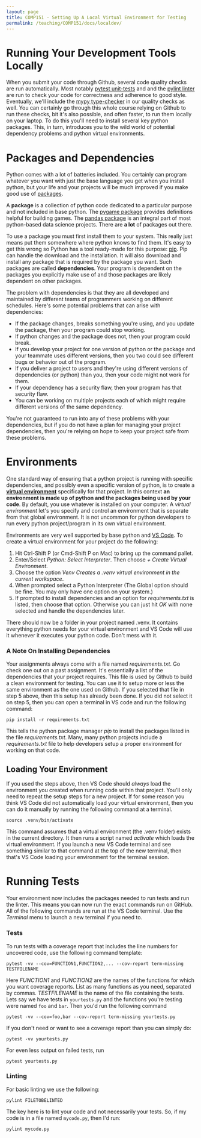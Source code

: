 ```yaml
---
layout: page
title: COMP151 - Setting Up A Local Virtual Environment for Testing 
permalink: /teaching/COMP151/docs/localdev/
---
```

# Running Your Development Tools Locally

When you submit your code through Github, several code quality checks are run automatically. Most notably [pytest unit-tests](https://docs.pytest.org/en/stable/) and and the [pylint linter](https://pypi.org/project/pylint/) are run to check your code for correctness and adherence to good style. Eventually, we'll include the [mypy type-checker](https://github.com/python/mypy) in our quality checks as well. You can certainly go through this whole course relying on Github to run these checks, bit it's also possible, and often faster, to run them locally on your laptop.  To do this you'll need to install several key python packages. This, in turn, introduces you to the wild world of potential dependency problems and python virtual environments.

# Packages and Dependencies

Python comes with a lot of batteries included. You certainly can program whatever you want with just the base language you get when you install python, but your life and your projects will be much improved if you make good use of [packages](https://pypi.org/).  

A **package** is a collection of python code dedicated to a particular purpose and not included in base python. The [pygame package](https://www.pygame.org/news) provides definitions helpful for building games. The [pandas package](https://pandas.pydata.org/) is an integral part of most python-based data science projects. There are **a lot** of packages out there.  

To use a package you must first install them to your system. This really just means put them somewhere where python knows to find them.  It's easy to get this wrong so Python has a tool ready-made for this purpose: [pip](https://pypi.org/project/pip/). Pip can handle the download and the installation. It will also download and install any package that is required by the package you want. Such packages are called **dependencies**.  Your program is dependent on the packages you explicitly make use of and those packages are likely dependent on other packages. 

The problem with dependencies is that they are all developed and maintained by different teams of programmers working on different schedules. Here's some potential problems that can arise with dependencies: 

* If the package changes, breaks something you're using, and you update the package, then your program could stop working.
* If python changes and the package does not, then your program could break. 
* If you develop your project for one version of python or the package and your teammate uses different versions, then you two could see different bugs or behavior out of the program. 
* If you deliver a project to users and they're using different versions of dependencies (or python) than you, then your code might not work for them.
* If your dependency has a security flaw, then your program has that security flaw.  
* You can be working on multiple projects each of which might require different versions of the same dependency. 

You're not guaranteed to run into any of these problems with your dependencies, but if you do not have a plan for managing your project dependencies, then you're relying on hope to keep your project safe from these problems. 

# Environments

One standard way of ensuring that a python project is running with specific dependencies, and possibly even a specific version of python, is to create a **[virtual environment](https://docs.python.org/3/library/venv.html)** specifically for that project.  In this context **an environment is made up of python and the packages being used by your code**. By default, you use whatever is installed on your computer. A *virtual environment* let's you specify and control an environment that is separate from that global environment. It is not uncommon for python developers to run every python project/program in its own virtual environment. 

Environments are very well supported by base python and [VS Code](https://code.visualstudio.com/docs/python/environments). To create a virtual environment for your project do the following:

1. Hit Ctrl-Shift P (or Cmd-Shift P on Mac) to bring up the command pallet.
2. Enter/Select *Python: Select Interpreter*. Then choose *+ Create Virtual Environment*. 
3. Choose the option *Venv Creates a .venv virtual environment in the current workspace*.
4. When prompted select a Python Interpreter (The Global option should be fine. You may only have one option on your system.) 
5. If prompted to install dependencies and an option for *requirements.txt* is listed, then choose that option. Otherwise you can just hit *OK* with none selected and handle the dependencies later.

There should now be a folder in your project named .venv. It contains everything python needs for your virtual environment and VS Code will use it whenever it executes your python code. Don't mess with it. 

### A Note On Installing Dependencies

Your assignments always come with a file named *requirements.txt*. Go check one out on a past assignment. It's essentially a list of the dependencies that your project requires.  This file is used by Github to build a clean environment for testing.  You can use it to setup more or less the same environment as the one used on Github.  If you selected that file in step 5 above, then this setup has already been done. If you did not select it on step 5, then you can open a terminal in VS code and run the following command:
```
pip install -r requirements.txt
```
This tells the python package manager *pip* to install the packages listed in the file *requirements.txt*. Many, many python projects include a *requirements.txt* file to help developers setup a proper environment for working on that code. 

## Loading Your Environment

If you used the steps above, then VS Code should *always* load the environment you created when running code within that project. You'll only need to repeat the setup steps for a new project.  If for some reason you think VS Code did not automatically load your virtual environment, then you can do it manually by running the following command at a terminal. 
```
source .venv/bin/activate
```
This command assumes that a virtual environment (the .venv folder) exists in the current directory. It then runs a script named *activate* which loads the virtual environment. If you launch a new VS Code terminal and see something similar to that command at the top of the new terminal, then that's VS Code loading your environment for the terminal session. 

# Running Tests

Your environment now includes the packages needed to run tests and run the linter.  This means you can now run the exact commands run on GitHub. All of the following commands are run at the VS Code terminal. Use the *Terminal* menu to launch a new terminal if you need to. 

### Tests

To run tests with a coverage report that includes the line numbers for uncovered code, use the following command template:
```
pytest -vv --cov=FUNCTION1,FUNCTION2,... --cov-report term-missing TESTFILENAME
``` 
Here *FUNCTION1* and *FUNCTION2* are the names of the functions for which you want coverage reports. List as many functions as you need, separated by commas. *TESTFILENAME* is the name of the file containing the tests. Lets say we have tests in `yourtests.py` and the functions you're testing were named `foo` and `bar`. Then you'd run the following command

```
pytest -vv --cov=foo,bar --cov-report term-missing yourtests.py
```

If you don't need or want to see a coverage report than you can simply do:
```
pytest -vv yourtests.py
```

For even less output on failed tests, run 
```
pytest yourtests.py
```

### Linting

For basic linting we use the following:

```
pylint FILETOBELINTED
```

The key here is to lint your code and not necessarily your tests. So, if my code is in a file named `mycode.py`, then I'd run:

```
pylint mycode.py
```

